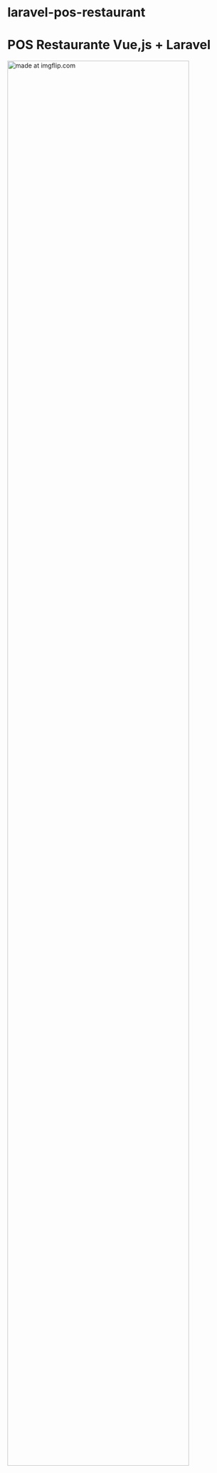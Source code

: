 # laravel-pos-restaurant

<h1> POS Restaurante Vue,js + Laravel </h1>
<a href="https://imgflip.com/gif/37tq9t"><img src="https://i.imgflip.com/37tq9t.gif" width="90%" title="made at imgflip.com"/></a>
